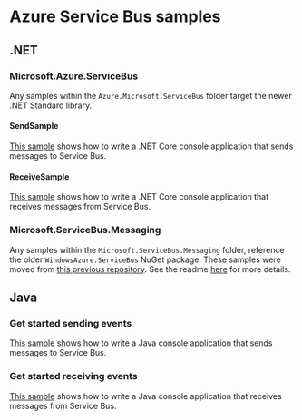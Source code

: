 # Azure Service Bus samples

## .NET

### Microsoft.Azure.ServiceBus
Any samples within the `Azure.Microsoft.ServiceBus` folder target the newer .NET Standard library.

#### SendSample

[This sample](./DotNet/Microsoft.Azure.ServiceBus/SendSample/readme.md) shows how to write a .NET Core console application that sends messages to Service Bus.

#### ReceiveSample

[This sample](./DotNet/Microsoft.Azure.ServiceBus/ReceiveSample/readme.md) shows how to write a .NET Core console application that receives messages from Service Bus.

### Microsoft.ServiceBus.Messaging
Any samples within the `Microsoft.ServiceBus.Messaging` folder, reference the older `WindowsAzure.ServiceBus` NuGet package. These samples were moved from [this previous repository](https://github.com/Azure-Samples/azure-servicebus-messaging-samples). See the readme [here](./DotNet/Microsoft.ServiceBus.Messaging/readme.md) for more details. 

## Java

### Get started sending events
[This sample](./Java/src/main/java/com/microsoft/azure/servicebus/samples) shows how to write a Java console application that sends messages to Service Bus.

### Get started receiving events
[This sample](./Java/src/main/java/com/microsoft/azure/servicebus/samples) shows how to write a Java console application that receives messages from Service Bus.